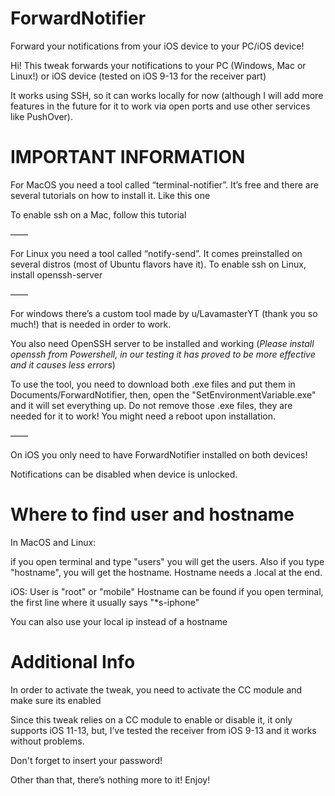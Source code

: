 # ForwardNotifier
Forward your notifications from your iOS device to your PC/iOS device!


Hi! This tweak forwards your notifications to your PC (Windows, Mac or Linux!) or iOS device (tested on iOS 9-13 for the receiver part)

It works using SSH, so it can works locally for now (although I will add more features in the future for it to work via open ports and use other services like PushOver).

# IMPORTANT INFORMATION

For MacOS you need a tool called “terminal-notifier”. It’s free and there are several tutorials on how to install it. Like this one

To enable ssh on a Mac, follow this tutorial

——

For Linux you need a tool called “notify-send”. It comes preinstalled on several distros (most of Ubuntu flavors have it). 
To enable ssh on Linux, install openssh-server

——

For windows there’s a custom tool made by u/LavamasterYT (thank you so much!) that is needed in order to work. 

You also need OpenSSH server to be installed and working (*Please install openssh from Powershell, in our testing it has proved to be more effective and it causes less errors*)

To use the tool, you need to download both .exe files and put them in Documents/ForwardNotifier, then, open the "SetEnvironmentVariable.exe" and it will set everything up.
Do not remove those .exe files, they are needed for it to work!
You might need a reboot upon installation.

——

On iOS you only need to have ForwardNotifier installed on both devices!

Notifications can be disabled when device is unlocked.

# Where to find user and hostname

In MacOS and Linux:

if you open terminal and type "users" you will get the users.
Also if you type "hostname", you will get the hostname.
Hostname needs a .local at the end.

iOS:
User is "root" or "mobile"
Hostname can be found if you open terminal, the first line where it usually says "*s-iphone"

You can also use your local ip instead of a hostname

# Additional Info

In order to activate the tweak, you need to activate the CC module and make sure its enabled

Since this tweak relies on a CC module to enable or disable it, it only supports iOS 11-13, but, I’ve tested the receiver from iOS 9-13 and it works without problems.

Don't forget to insert your password!


Other than that, there’s nothing more to it! Enjoy!
